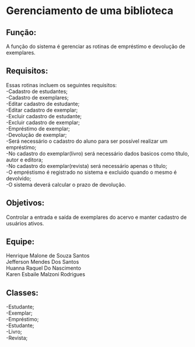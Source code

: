 <h1>Gerenciamento de uma biblioteca</h1>

<h2>Função:</h2>
A função do sistema é gerenciar as rotinas de empréstimo e devolução de exemplares. <br>

<h2>Requisitos:</h2>
Essas rotinas incluem os seguintes requisitos: <br>
-Cadastro de estudantes; <br>
-Cadastro de exemplares; <br>
-Editar cadastro de estudante; <br>
-Editar cadastro de exemplar; <br>
-Excluir cadastro de estudante; <br>
-Excluir cadastro de exemplar; <br>
-Empréstimo de exemplar;<br>
-Devolução de exemplar;<br>
-Será necessário o cadastro do aluno para ser possível realizar um empréstimo; <br>
-No cadastro do exemplar(livro) será necessário dados basicos como título, autor e editora;<br>
-No cadastro do exemplar(revista) será necessário apenas o título;<br>
-O empréstismo é registrado no sistema e excluido quando o mesmo é devolvido;<br>
-O sistema deverá calcular o prazo de devolução.<br>

<h2>Objetivos:</h2>
Controlar a entrada e saída de exemplares do acervo e manter cadastro de usuários ativos.<br>

<h2>Equipe:</h2>
Henrique Malone de Souza Santos<br>
Jefferson Mendes Dos Santos<br>
Huanna Raquel Do Nascimento<br>
Karen Esbaile Malzoni Rodrigues<br>

<h2>Classes:</h2>
-Estudante;<br>
-Exemplar;<br>
-Empréstimo;<br>
-Estudante;<br>
-Livro;<br>
-Revista;<br>
